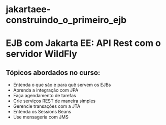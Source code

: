 # jakartaee-construindo_o_primeiro_ejb
# EJB com Jakarta EE: API Rest com o servidor WildFly

## Tópicos abordados no curso:

- Entenda o que são e para quê servem os EJBs
- Aprenda a integração com JPA
- Faça agendamento de tarefas
- Crie serviços REST de maneira simples
- Gerencie transações com a JTA
- Entenda os Sessions Beans
- Use mensageria com JMS
